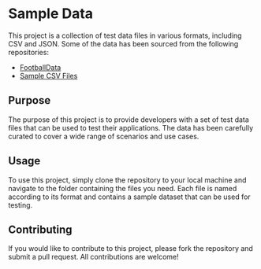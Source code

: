 # Sample Data

This project is a collection of test data files in various formats, including CSV and JSON. Some of the data has been sourced from the following repositories:

- [FootballData](https://github.com/jokecamp/FootballData)
- [Sample CSV Files](https://github.com/datablist/sample-csv-files)

## Purpose

The purpose of this project is to provide developers with a set of test data files that can be used to test their applications. The data has been carefully curated to cover a wide range of scenarios and use cases.

## Usage

To use this project, simply clone the repository to your local machine and navigate to the folder containing the files you need. Each file is named according to its format and contains a sample dataset that can be used for testing.

## Contributing

If you would like to contribute to this project, please fork the repository and submit a pull request. All contributions are welcome!

